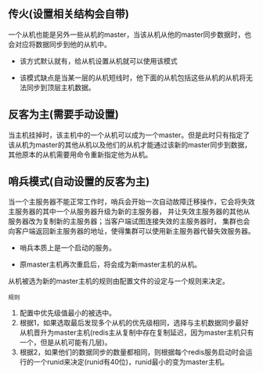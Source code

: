 ## 传火(设置相关结构会自带)
一个从机也能是另外一些从机的master，当该从机从他的master同步数据时，也会对应将数据同步到他的从机中。

* 该方式默认就有，给从机设置从机就可以使用该模式

* 该模式缺点是当某一层的从机短线时，他下面的从机包括这些从机的从机将无法同步到顶层主机数据。

## 反客为主(需要手动设置)
当主机挂掉时，该主机中的一个从机可以成为一个master。但是此时只有指定了该从机为master的其他从机以及他们的从机才能通过该新的master同步到数据，其他原本的从机需要用命令重新指定他为从机。

## 哨兵模式(自动设置的反客为主)
当一个主服务器不能正常工作时，哨兵会开始一次自动故障迁移操作，它会将失效主服务器的其中一个从服务器升级为新的主服务器， 并让失效主服务器的其他从服务器改为复制新的主服务器；当客户端试图连接失效的主服务器时， 集群也会向客户端返回新主服务器的地址，使得集群可以使用新主服务器代替失效服务器。

* 哨兵本质上是一个启动的服务。

* 原master主机再次重启后，将会成为新master主机的从机。

从机被选为新的master主机的规则由配置文件的设定与一个规则来决定。  

`规则`

1. 配置中优先级值最小的被选中。
2. 根据1，如果选取最后发现多个从机的优先级相同，选择与主机数据同步最好从机晋升为master主机(redis主从复制中存在复制延迟，因为master主机只有一个，但是从机可能有几层)。
3. 根据2，如果他们的数据同步的数量都相同，则根据每个redis服务启动时会运行的一个runid来决定(runid有40位)，runid最小的变为master主机。